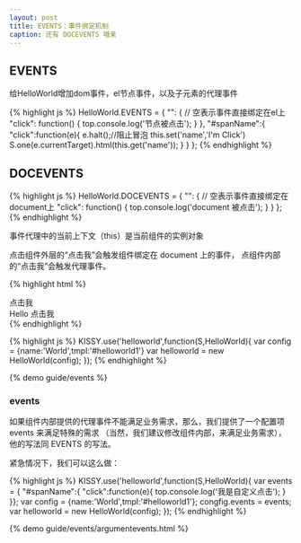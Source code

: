 ```yaml
---
layout: post
title: EVENTS：事件绑定机制
caption: 还有 DOCEVENTS 哦亲
---
```


## EVENTS

给HelloWorld增加dom事件，el节点事件，以及子元素的代理事件

{% highlight js %}
HelloWorld.EVENTS = {
    "": { // 空表示事件直接绑定在el上
        "click": function() {
            top.console.log('节点被点击');
        }
    },
    "#spanName":{
        "click":function(e){
            e.halt();//阻止冒泡
            this.set('name','I\'m Click')
            S.one(e.currentTarget).html(this.get('name'));
        }
    }
};
{% endhighlight %}

## DOCEVENTS

{% highlight js %}
HelloWorld.DOCEVENTS = {
    "": { // 空表示事件直接绑定在document上
        "click": function() {
            top.console.log('document 被点击');
        }
    }
};
{% endhighlight %}

<div class="tips">事件代理中的当前上下文（this）是当前组件的实例对象</div>

点击组件外层的“点击我”会触发组件绑定在 document 上的事件，
点组件内部的“点击我”会触发代理事件。

{% highlight html %}
<div id="container1">
    点击我
    <div id="helloworld1">
        <span>Hello <span id="spanName">点击我</span></span>
    </div>
</div>
{% endhighlight %}

{% highlight js %}
KISSY.use('helloworld',function(S,HelloWorld){
    var config = {name:'World',tmpl:'#helloworld1'}
    var helloworld = new HelloWorld(config);
});
{% endhighlight %}

{% demo guide/events %}

### events

如果组件内部提供的代理事件不能满足业务需求，那么，我们提供了一个配置项 events 来满足特殊的需求
（当然，我们建议修改组件内部，来满足业务需求），他的写法同 EVENTS 的写法。

紧急情况下，我们可以这么做：

{% highlight js %}
KISSY.use('helloworld',function(S,HelloWorld){
    var events = {
        "#spanName":{
            "click":function(e){
                top.console.log('我是自定义点击');
            }
        }};
    var config = {name:'World',tmpl:'#helloworld1'};
    congfig.events = events;
    var helloworld = new HelloWorld(config);
});
{% endhighlight %}

{% demo guide/events/argumentevents.html %}